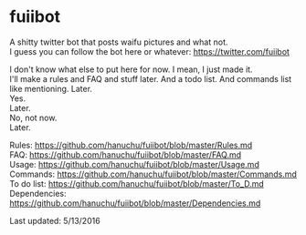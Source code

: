 # fuiibot
A shitty twitter bot that posts waifu pictures and what not.  
I guess you can follow the bot here or whatever: https://twitter.com/fuiibot  
  
I don't know what else to put here for now. I mean, I just made it.  
I'll make a rules and FAQ and stuff later. And a todo list. And commands list like mentioning. Later.  
Yes.  
Later.  
No, not now.  
Later.  
  
Rules: https://github.com/hanuchu/fuiibot/blob/master/Rules.md  
FAQ: https://github.com/hanuchu/fuiibot/blob/master/FAQ.md  
Usage: https://github.com/hanuchu/fuiibot/blob/master/Usage.md  
Commands: https://github.com/hanuchu/fuiibot/blob/master/Commands.md  
To do list: https://github.com/hanuchu/fuiibot/blob/master/To_D.md  
Dependencies: https://github.com/hanuchu/fuiibot/blob/master/Dependencies.md  

  
Last updated: 5/13/2016
